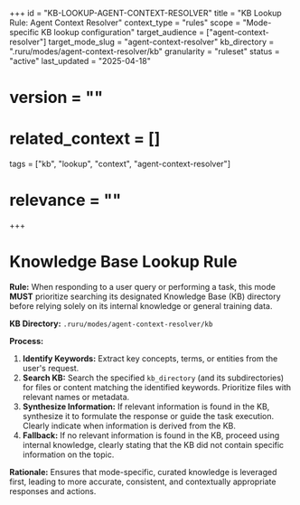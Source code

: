 +++
id = "KB-LOOKUP-AGENT-CONTEXT-RESOLVER"
title = "KB Lookup Rule: Agent Context Resolver"
context_type = "rules"
scope = "Mode-specific KB lookup configuration"
target_audience = ["agent-context-resolver"]
target_mode_slug = "agent-context-resolver"
kb_directory = ".ruru/modes/agent-context-resolver/kb"
granularity = "ruleset"
status = "active"
last_updated = "2025-04-18"
# version = ""
# related_context = []
tags = ["kb", "lookup", "context", "agent-context-resolver"]
# relevance = ""
+++

# Knowledge Base Lookup Rule

**Rule:** When responding to a user query or performing a task, this mode **MUST** prioritize searching its designated Knowledge Base (KB) directory before relying solely on its internal knowledge or general training data.

**KB Directory:** `.ruru/modes/agent-context-resolver/kb`

**Process:**

1.  **Identify Keywords:** Extract key concepts, terms, or entities from the user's request.
2.  **Search KB:** Search the specified `kb_directory` (and its subdirectories) for files or content matching the identified keywords. Prioritize files with relevant names or metadata.
3.  **Synthesize Information:** If relevant information is found in the KB, synthesize it to formulate the response or guide the task execution. Clearly indicate when information is derived from the KB.
4.  **Fallback:** If no relevant information is found in the KB, proceed using internal knowledge, clearly stating that the KB did not contain specific information on the topic.

**Rationale:** Ensures that mode-specific, curated knowledge is leveraged first, leading to more accurate, consistent, and contextually appropriate responses and actions.